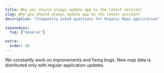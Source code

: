 ```yaml
---
title: Why you should always update app to the latest version?
slug: Why you should always update app to the latest version?
description: "Frequently asked questions for Organic Maps application"

taxonomies:
  faq: ["General"]

extra:
  order: 40
---
```


We constantly work on improvements and fixing bugs. New map data is distributed only with regular application updates.
